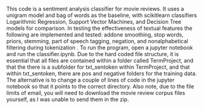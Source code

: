 This code is a sentiment analysis classifier for movie reviews. It uses a unigram model and bag of words as the baseline, with scikitlearn classifiers Logarithmic Regression, Support Vector Machines, and Decision Tree models for comparison. In testing the effectiveness of textual features the following are implemented and tested: addone smoothing, stop words, priors, stemming, part of speech tagging, negation, and nonalphabetical filtering during tokenization . To run the program, open a jupyter notebook and run the classifier.ipynb.  Due to the hard coded file structure, it is essential that all files are contained within a folder called TermProject, and that the there is a subfolder for txt_sentoken within TermProject, and that within txt_sentoken, there are pos and negative folders for the training data. The alternative is to change a couple of lines of code in the jupyter notebook so that it points to the correct directory.  Also note, due to the file limits of email, you will need to download the movie review corpus files yourself, as I was unable to send them in the zip.